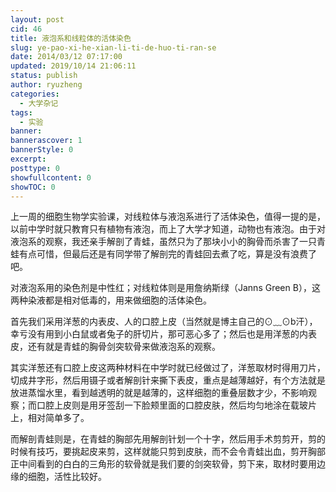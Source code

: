 ```yaml
---
layout: post
cid: 46
title: 液泡系和线粒体的活体染色
slug: ye-pao-xi-he-xian-li-ti-de-huo-ti-ran-se
date: 2014/03/12 07:17:00
updated: 2019/10/14 21:06:11
status: publish
author: ryuzheng
categories: 
  - 大学杂记
tags: 
  - 实验
banner: 
bannerascover: 1
bannerStyle: 0
excerpt: 
posttype: 0
showfullcontent: 0
showTOC: 0
---
```



上一周的细胞生物学实验课，对线粒体与液泡系进行了活体染色，值得一提的是，以前中学时就只教育只有植物有液泡，而上了大学才知道，动物也有液泡。由于对液泡系的观察，我还亲手解剖了青蛙，虽然只为了那块小小的胸骨而杀害了一只青蛙有点可惜，但最后还是有同学带了解剖完的青蛙回去煮了吃，算是没有浪费了吧。

对液泡系用的染色剂是中性红；对线粒体则是用詹纳斯绿（Janns Green B），这两种染液都是相对低毒的，用来做细胞的活体染色。

首先我们采用洋葱的内表皮、人的口腔上皮（当然就是博主自己的⊙﹏⊙b汗），幸亏没有用到小白鼠或者兔子的肝切片，那可恶心多了；然后也是用洋葱的内表皮，还有就是青蛙的胸骨剑突软骨来做液泡系的观察。

其实洋葱还有口腔上皮这两种材料在中学时就已经做过了，洋葱取材时得用刀片，切成井字形，然后用镊子或者解剖针来撕下表皮，重点是越薄越好，有个方法就是放进蒸馏水里，看到越透明的就是越薄的，这样细胞的重叠层数才少，不影响观察；而口腔上皮则是用牙签刮一下脸颊里面的口腔皮肤，然后均匀地涂在载玻片上，相对简单多了。

而解剖青蛙则是，在青蛙的胸部先用解剖针划一个十字，然后用手术剪剪开，剪的时候有技巧，要挑起皮来剪，这样就能只剪到皮肤，而不会令青蛙出血，剪开胸部正中间看到的白白的三角形的软骨就是我们要的剑突软骨，剪下来，取材时要用边缘的细胞，活性比较好。